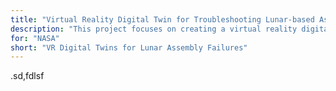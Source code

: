 ```yaml
---
title: "Virtual Reality Digital Twin for Troubleshooting Lunar-based Assembly Failures"
description: "This project focuses on creating a virtual reality digital twin to troubleshoot lunar-based assembly failures."
for: "NASA"
short: "VR Digital Twins for Lunar Assembly Failures"
---
```

.sd,fdlsf